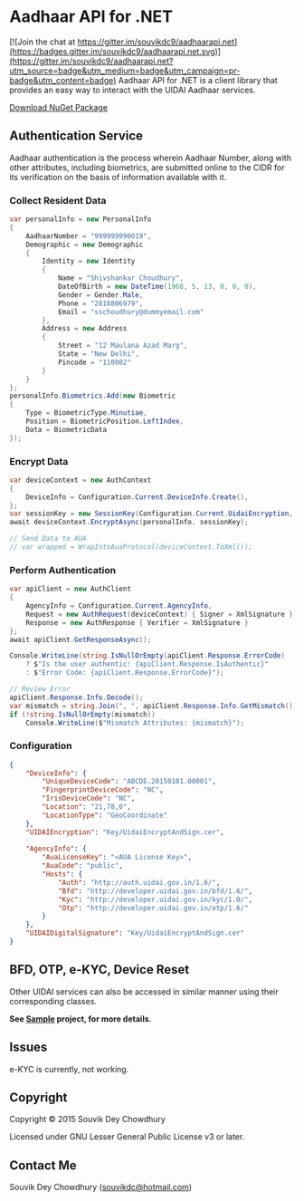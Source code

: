 ﻿# Aadhaar API for .NET

[![Join the chat at https://gitter.im/souvikdc9/aadhaarapi.net](https://badges.gitter.im/souvikdc9/aadhaarapi.net.svg)](https://gitter.im/souvikdc9/aadhaarapi.net?utm_source=badge&utm_medium=badge&utm_campaign=pr-badge&utm_content=badge)
Aadhaar API for .NET is a client library that provides an easy way to interact with the UIDAI Aadhaar services.

[Download NuGet Package](https://www.nuget.org/packages/Uidai.Aadhaar/)

## Authentication Service
Aadhaar authentication is the process wherein Aadhaar Number, along with other attributes, including biometrics, are submitted online to the CIDR for its verification on the basis of information available with it.   

### Collect Resident Data
```csharp
var personalInfo = new PersonalInfo
{
    AadhaarNumber = "999999990019",
    Demographic = new Demographic
    {
        Identity = new Identity
        {
            Name = "Shivshankar Choudhury",
            DateOfBirth = new DateTime(1968, 5, 13, 0, 0, 0),
            Gender = Gender.Male,
            Phone = "2810806979",
            Email = "sschoudhury@dummyemail.com"
        },
        Address = new Address
        {
            Street = "12 Maulana Azad Marg",
            State = "New Delhi",
            Pincode = "110002"
        }
    }
};
personalInfo.Biometrics.Add(new Biometric
{
    Type = BiometricType.Minutiae,
    Position = BiometricPosition.LeftIndex,
    Data = BiometricData
});
```
### Encrypt Data
```csharp
var deviceContext = new AuthContext
{
    DeviceInfo = Configuration.Current.DeviceInfo.Create(),
};
var sessionKey = new SessionKey(Configuration.Current.UidaiEncryption, false);
await deviceContext.EncryptAsync(personalInfo, sessionKey);

// Send Data to AUA
// var wrapped = WrapIntoAuaProtocol(deviceContext.ToXml());
```

### Perform Authentication
```csharp
var apiClient = new AuthClient
{
    AgencyInfo = Configuration.Current.AgencyInfo,
    Request = new AuthRequest(deviceContext) { Signer = XmlSignature },
    Response = new AuthResponse { Verifier = XmlSignature }
};
await apiClient.GetResponseAsync();

Console.WriteLine(string.IsNullOrEmpty(apiClient.Response.ErrorCode)
    ? $"Is the user authentic: {apiClient.Response.IsAuthentic}"
    : $"Error Code: {apiClient.Response.ErrorCode}");

// Review Error
apiClient.Response.Info.Decode();
var mismatch = string.Join(", ", apiClient.Response.Info.GetMismatch());
if (!string.IsNullOrEmpty(mismatch))
    Console.WriteLine($"Mismatch Attributes: {mismatch}");
```

### Configuration
```json
{
    "DeviceInfo": {
        "UniqueDeviceCode": "ABCDE.20150101.00001",
        "FingerprintDeviceCode": "NC",
        "IrisDeviceCode": "NC",
        "Location": "21,78,0",
        "LocationType": "GeoCoordinate"
    },
    "UIDAIEncryption": "Key/UidaiEncryptAndSign.cer",
    
    "AgencyInfo": {
        "AuaLicenseKey": "<AUA License Key>",
        "AuaCode": "public",
        "Hosts": {
            "Auth": "http://auth.uidai.gov.in/1.6/",
            "Bfd": "http://developer.uidai.gov.in/bfd/1.6/",
            "Kyc": "http://developer.uidai.gov.in/kyc/1.0/",
            "Otp": "http://developer.uidai.gov.in/otp/1.6/"
        }
    },
    "UIDAIDigitalSignature": "Key/UidaiEncryptAndSign.cer"
}
```

## BFD, OTP, e-KYC, Device Reset
Other UIDAI services can also be accessed in similar manner using their corresponding classes.

**See [Sample](/Source/source/Uidai.Aadhaar.Sample) project, for more details.**

## Issues
e-KYC is currently, not working.

## Copyright
Copyright © 2015 Souvik Dey Chowdhury

Licensed under GNU Lesser General Public License v3 or later.

## Contact Me
Souvik Dey Chowdhury (souvikdc@hotmail.com)
